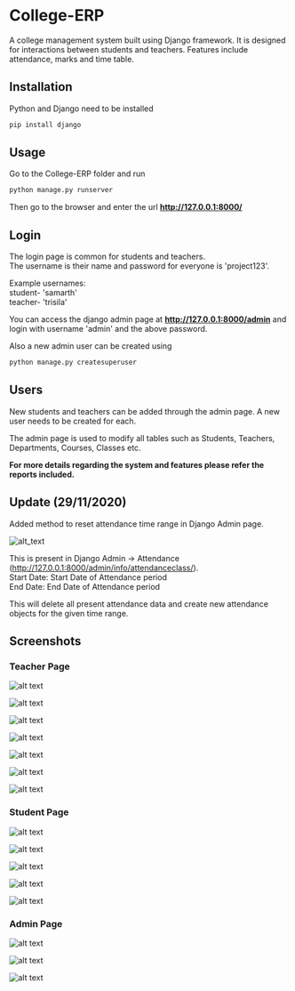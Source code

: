 # College-ERP
A college management system built using Django framework. It is designed for interactions between students and teachers. Features include attendance, marks and time table.

## Installation

Python and Django need to be installed

```bash
pip install django
```

## Usage

Go to the College-ERP folder and run

```bash
python manage.py runserver
```

Then go to the browser and enter the url **http://127.0.0.1:8000/**


## Login

The login page is common for students and teachers.  
The username is their name and password for everyone is 'project123'.  

Example usernames:  
student- 'samarth'  
teacher- 'trisila'  

You can access the django admin page at **http://127.0.0.1:8000/admin** and login with username 'admin' and the above password.

Also a new admin user can be created using

```bash
python manage.py createsuperuser
```

## Users

New students and teachers can be added through the admin page. A new user needs to be created for each. 

The admin page is used to modify all tables such as Students, Teachers, Departments, Courses, Classes etc.

**For more details regarding the system and features please refer the reports included.**

## Update (29/11/2020)

Added method to reset attendance time range in Django Admin page.

![alt_text](https://i.imgur.com/0xOWmUZ.png)

This is present in Django Admin -> Attendance (http://127.0.0.1:8000/admin/info/attendanceclass/).  
Start Date: Start Date of Attendance period  
End Date: End Date of Attendance period

This will delete all present attendance data and create new attendance objects for the given time range. 

## Screenshots

### Teacher Page
![alt text](https://imgur.com/Yb59eqb.png)

![alt text](https://imgur.com/wUAvSPM.png)

![alt text](https://imgur.com/avojpVG.png)

![alt text](https://imgur.com/dOqqofE.png)

![alt text](https://imgur.com/KQclzmt.png)

![alt text](https://imgur.com/f2mxc3A.png)

![alt text](https://imgur.com/pfexA84.png)

### Student Page

![alt text](https://imgur.com/UoGquMh.png)

![alt text](https://imgur.com/dsOdi6T.png)

![alt text](https://imgur.com/ZawOpO1.png)

![alt text](https://imgur.com/zVK2va0.png)

![alt text](https://imgur.com/bDX7EVd.png)

### Admin Page

![alt text](https://imgur.com/0pPJ7s9.png)

![alt text](https://imgur.com/lansJqk.png)

![alt text](https://imgur.com/Tcg3ura.png)
